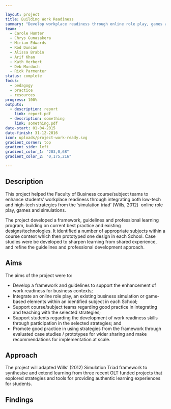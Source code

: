 ```yaml
---

layout: project
title: Building Work Readiness
summary: "Develop workplace readiness through online role play, games and simulations."
team:
  - Carole Hunter
  - Chrys Gunasakera
  - Miriam Edwards
  - Rod Duncan
  - Alissa Brabin
  - Arif Khan
  - Kath Herbert
  - Deb Murdoch
  - Rick Parmenter
status: complete
focus:
  - pedagogy
  - practice
  - resources
progress: 100%
outputs:
  - description: report
    link: report.pdf
  - description: something
    link: something.pdf
date-start: 01-04-2015
date-finish: 31-12-2016
icon: uploads/project-work-ready.svg
gradient_corner: top
gradient_side: left
gradient_color_1: "203,0,68"
gradient_color_2: "0,175,216"

---
```


## Description

This project helped the Faculty of Business course/subject teams to enhance students’ workplace readiness through integrating both low­-tech and high­-tech strategies from the ‘simulation triad’ (Wills, 2012) ­ online role play, games and simulations.

The project developed a framework, guidelines and professional learning program, building on current best practice and existing designs/technologies. It identified a number of appropriate subjects within a course context which then prototyped one design in each School. Case studies were be developed to sharpen learning from shared experience, and refine the guidelines and professional development approach.

## Aims

The aims of the project were to:

* Develop a framework and guidelines to support the enhancement of work readiness for business contexts;
* Integrate an online role play, an existing business simulation or game­based elements within an identified subject in each School;
* Support course/subject teams regarding good practice in integrating and teaching with the selected strategies;
* Support students regarding the development of work readiness skills through participation in the selected strategies; and
* Promote good practice in using strategies from the framework through evaluated case studies / prototypes for wider sharing and make recommendations for implementation at scale.

## Approach

The project will adapted Wills’ (2012) Simulation Triad framework to synthesise and extend learning from three recent OLT ­funded projects that explored strategies and tools for providing authentic learning experiences for students.

## Findings
